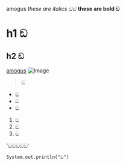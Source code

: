amogus
*these are italics ඞඞ*
**these are bold ඞ**

# h1 ඞ
## h2 ඞ

[amogus](https://www.innersloth.com/games/among-us/)
![Image](https://i.kym-cdn.com/entries/icons/original/000/035/973/cover3.jpg)

> ඞ

* ඞ
* ඞ
* ඞ

1. ඞ
2. ඞ
3. ඞ

'ඞඞඞඞඞ'

```
System.out.println("ඞ")
```



